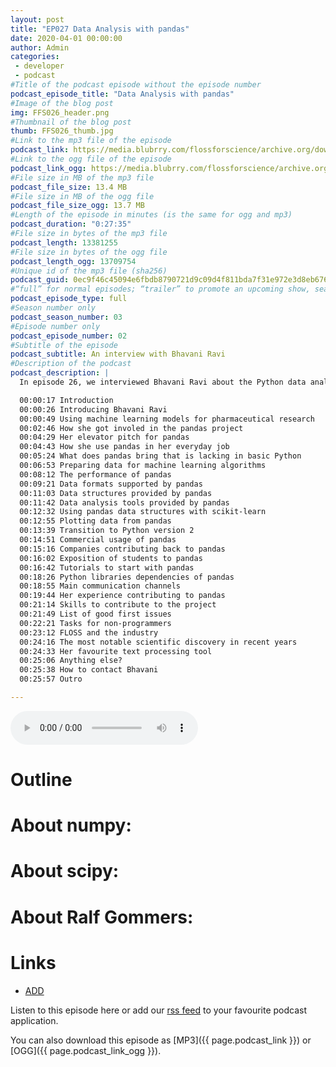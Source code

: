 ```yaml
---
layout: post
title: "EP027 Data Analysis with pandas"
date: 2020-04-01 00:00:00
author: Admin
categories: 
 - developer
 - podcast
#Title of the podcast episode without the episode number
podcast_episode_title: "Data Analysis with pandas"
#Image of the blog post
img: FFS026_header.png
#Thumbnail of the blog post
thumb: FFS026_thumb.jpg
#Link to the mp3 file of the episode
podcast_link: https://media.blubrry.com/flossforscience/archive.org/download/ffsep026pandas/FFS_EP026_pandas.mp3
#Link to the ogg file of the episode
podcast_link_ogg: https://media.blubrry.com/flossforscience/archive.org/download/ffsep026pandas/FFS_EP026_pandas.ogg
#File size in MB of the mp3 file
podcast_file_size: 13.4 MB
#File size in MB of the ogg file
podcast_file_size_ogg: 13.7 MB
#Length of the episode in minutes (is the same for ogg and mp3)
podcast_duration: "0:27:35"
#File size in bytes of the mp3 file
podcast_length: 13381255
#File size in bytes of the ogg file
podcast_length_ogg: 13709754
#Unique id of the mp3 file (sha256)
podcast_guid: 0ec9f46c45094e6fbdb8790721d9c09d4f811bda7f31e972e3d8eb6761168435
#“full” for normal episodes; “trailer” to promote an upcoming show, season, or episode; or “bonus” for extra content related to a show, season, or episode.
podcast_episode_type: full
#Season number only
podcast_season_number: 03
#Episode number only
podcast_episode_number: 02
#Subtitle of the episode 
podcast_subtitle: An interview with Bhavani Ravi
#Description of the podcast
podcast_description: |
  In episode 26, we interviewed Bhavani Ravi about the Python data analysis library pandas. After a brief introduction about her use of machine leaning models for pharmaceutical research, we talked extensively about pandas. She told us how much pandas is important for her everyday tasks and the strict quality standards of the project. We talked about the features provided by pandas and its compatibility with other Python libraries. We then discussed the importance of FLOSS in her industry and how they are contributing back to important projects. She share with us her experience as a first time contributor to pandas and how to find good first time issues for newcomers. We finished the interview with out usual quick questions.  

  00:00:17 Introduction
  00:00:26 Introducing Bhavani Ravi
  00:00:49 Using machine learning models for pharmaceutical research
  00:02:46 How she got involed in the pandas project
  00:04:29 Her elevator pitch for pandas
  00:04:43 How she use pandas in her everyday job
  00:05:24 What does pandas bring that is lacking in basic Python
  00:06:53 Preparing data for machine learning algorithms
  00:08:12 The performance of pandas
  00:09:21 Data formats supported by pandas
  00:11:03 Data structures provided by pandas
  00:11:42 Data analysis tools provided by pandas
  00:12:32 Using pandas data structures with scikit-learn
  00:12:55 Plotting data from pandas
  00:13:39 Transition to Python version 2
  00:14:51 Commercial usage of pandas
  00:15:16 Companies contributing back to pandas
  00:16:02 Exposition of students to pandas
  00:16:42 Tutorials to start with pandas
  00:18:26 Python libraries dependencies of pandas
  00:18:55 Main communication channels
  00:19:44 Her experience contributing to pandas
  00:21:14 Skills to contribute to the project
  00:21:49 List of good first issues
  00:22:21 Tasks for non-programmers
  00:23:12 FLOSS and the industry
  00:24:16 The most notable scientific discovery in recent years
  00:24:33 Her favourite text processing tool
  00:25:06 Anything else?
  00:25:38 How to contact Bhavani
  00:25:57 Outro

---
```


<audio controls>
  <source src="{{ page.podcast_link_ogg }}" type="audio/ogg">
  <source src="{{ page.podcast_link }}" type="audio/mpeg">
Your browser does not support the audio element.
</audio>

# Outline

# About numpy:

# About scipy:

# About Ralf Gommers:


# Links

* [ADD](Links)



Listen to this episode here or add our [rss feed](https://flossforscience.com/feed.xml) to your favourite podcast application. 

You can also download this episode as [MP3]({{ page.podcast_link }}) or [OGG]({{ page.podcast_link_ogg }}). 
